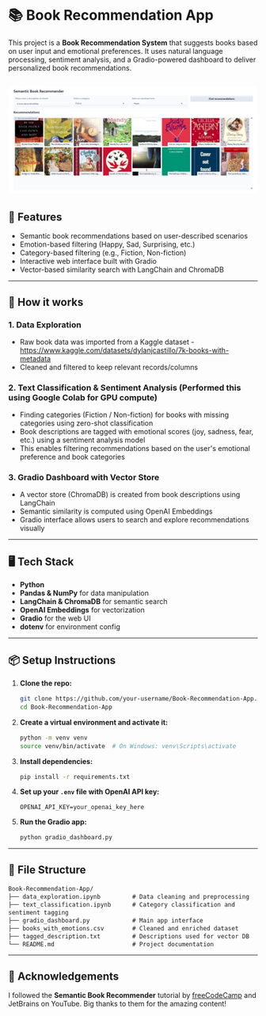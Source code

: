 # 📚 Book Recommendation App

This project is a **Book Recommendation System** that suggests books based on user input and emotional preferences. It uses natural language processing, sentiment analysis, and a Gradio-powered dashboard to deliver personalized book recommendations.

![App Screenshot](Images/recommendation_with_category_and_tone.png)
---

## 🚀 Features

- Semantic book recommendations based on user-described scenarios
- Emotion-based filtering (Happy, Sad, Surprising, etc.)
- Category-based filtering (e.g., Fiction, Non-fiction)
- Interactive web interface built with Gradio
- Vector-based similarity search with LangChain and ChromaDB

---

## 🧠 How it works

### 1. Data Exploration
- Raw book data was imported from a Kaggle dataset - https://www.kaggle.com/datasets/dylanjcastillo/7k-books-with-metadata
- Cleaned and filtered to keep relevant records/columns

### 2. Text Classification & Sentiment Analysis (Performed this using Google Colab for GPU compute)
- Finding categories (Fiction / Non-fiction) for books with missing categories using zero-shot classification
- Book descriptions are tagged with emotional scores (joy, sadness, fear, etc.) using a sentiment analysis model
- This enables filtering recommendations based on the user's emotional preference and book categories

### 3. Gradio Dashboard with Vector Store
- A vector store (ChromaDB) is created from book descriptions using LangChain
- Semantic similarity is computed using OpenAI Embeddings
- Gradio interface allows users to search and explore recommendations visually

---

## 🖥 Tech Stack

- **Python**
- **Pandas & NumPy** for data manipulation
- **LangChain & ChromaDB** for semantic search
- **OpenAI Embeddings** for vectorization
- **Gradio** for the web UI
- **dotenv** for environment config

---

## 📦 Setup Instructions

1. **Clone the repo:**

   ```bash
   git clone https://github.com/your-username/Book-Recommendation-App.git
   cd Book-Recommendation-App
   ```

2. **Create a virtual environment and activate it:**

   ```bash
   python -m venv venv
   source venv/bin/activate  # On Windows: venv\Scripts\activate
   ```

3. **Install dependencies:**

   ```bash
   pip install -r requirements.txt
   ```

4. **Set up your `.env` file with OpenAI API key:**

   ```env
   OPENAI_API_KEY=your_openai_key_here
   ```

5. **Run the Gradio app:**

   ```bash
   python gradio_dashboard.py
   ```

---

## 📁 File Structure

```
Book-Recommendation-App/
├── data_exploration.ipynb         # Data cleaning and preprocessing
├── text_classification.ipynb      # Category classification and sentiment tagging
├── gradio_dashboard.py            # Main app interface
├── books_with_emotions.csv        # Cleaned and enriched dataset
├── tagged_description.txt         # Descriptions used for vector DB
└── README.md                      # Project documentation
```

---

## 🙌 Acknowledgements

I followed the **Semantic Book Recommender** tutorial by [freeCodeCamp](https://www.youtube.com/watch?v=Q7mS1VHm3Yw) and JetBrains on YouTube. Big thanks to them for the amazing content!


